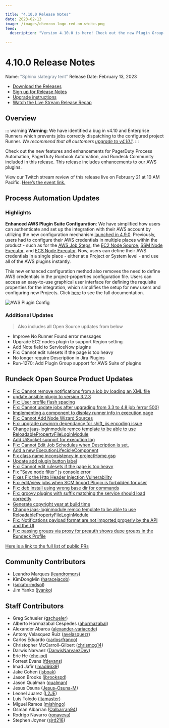 ```yaml
---

title: "4.10.0 Release Notes"
date: 2023-02-13
image: /images/chevron-logo-red-on-white.png
feed:
  description: "Version 4.10.0 is here! Check out the new Plugin Group for AWS plugins."

---
```


# 4.10.0 Release Notes

Name: <span style="color: slategray"><span class="glyphicon glyphicon-tent"></span> "Sphinx slategray tent"</span>
Release Date: February 13, 2023

- [Download the Releases](https://download.rundeck.com/)
- [Sign up for Release Notes](https://www.rundeck.com/release-notes-signup)
- [Upgrade instructions](/upgrading/)
- [Watch the Live Stream Release Recap](https://youtu.be/stDTPTNZJNM)

<YouTube id="stDTPTNZJNM"/>

## Overview

::: warning
**Warning**: We have identified a bug in v4.10 and Enterprise Runners which prevents jobs correctly dispatching to the configured project Runner. _We recommend that all customers [upgrade to v4.10.1](version-4.10.1.md)_. 
:::

Check out the new features and enhancements for PagerDuty Process Automation, PagerDuty Runbook Automation, and Rundeck Community included in this release. This release includes enhancements to our AWS plugins. 

View our Twitch stream review of this release live on February 21 at 10 AM Pacific. [Here’s the event link.](https://www.twitch.tv/pagerduty/schedule)

## Process Automation Updates

### Highlights

**Enhanced AWS Plugin Suite Configuration**: We have simplified how users can authenticate and set up the integration with their AWS account by utilizing the new configuration mechanism [launched in 4.9.0](/history/4_x/version-4.9.0.md). Previously, users had to configure their AWS credentials in multiple places within the product - such as for the [AWS Job Steps](/manual/job-plugins.md), the [EC2 Node Source](/manual/projects/resource-model-sources/aws.md), [SSM Node Executor](/manual/projects/node-execution/aws-ssm.md), and [ECS Node Executor](/manual/projects/node-execution/aws-ecs.md). Now, users can define their AWS credentials in a single place - either at a Project or System level - and use all of the AWS plugins instantly.

This new enhanced configuration method also removes the need to define AWS credentials in the project-properties configuration file. Users can access an easy-to-use graphical user interface for defining the requisite properties for the integration, which simplifies the setup for new users and configuring new Projects. Click [here](/manual/plugins/aws-plugins-overview) to see the full documentation.

![AWS Plugin Config](/assets/img/relnotes-4.10.0-awsplugingroup.png)

### Additional Updates

> Also includes all Open Source updates from below

* Improve No Runner Found error messages
* Upgrade EC2 nodes plugin to support Region setting
* Add Note field to ServiceNow plugins
* Fix: Cannot edit rulesets if the page is too heavy
* No longer require Description in Jira Plugins
* Run-1270: Add Plugin Group support for AWS Suite of plugins

## Rundeck Open Source Product Updates

* [Fix: Cannot remove notifications from a job by loading an XML file](https://github.com/rundeck/rundeck/pull/8118)
* [update ansible plugin to version 3.2.3](https://github.com/rundeck/rundeck/pull/8117)
* [Fix: User profile flash spacing](https://github.com/rundeck/rundeck/pull/8115)
* [Fix: Cannot update jobs after upgrading from 3.3 to 4.8 job (error 500)](https://github.com/rundeck/rundeck/pull/8112)
* [Implementing a component to display runner info in execution page](https://github.com/rundeck/rundeck/pull/8108)
* [Fix: Cannot Add Node Wizard Sources](https://github.com/rundeck/rundeck/pull/8100)
* [Fix: upgrade pywinrm dependancy for shift_jis encoding issue](https://github.com/rundeck/rundeck/pull/8098)
* [Change jaas-loginmodule remco template to be able to use ReloadablePropertyFileLoginModule](https://github.com/rundeck/rundeck/pull/8094)
* [Add UiSocket support for execution log](https://github.com/rundeck/rundeck/pull/8092)
* [Fix: Cannot Edit Job Schedules when Description is set.](https://github.com/rundeck/rundeck/pull/8091)
* [Add a new ExecutionLifecicleComponent](https://github.com/rundeck/rundeck/pull/8083)
* [Fix class name inconsistency in projectHome.gsp](https://github.com/rundeck/rundeck/pull/8082)
* [Update add plugin button label](https://github.com/rundeck/rundeck/pull/8080)
* [Fix: Cannot edit rulesets if the page is too heavy](https://github.com/rundeck/rundeck/pull/8076)
* [Fix &quot;Save node filter&quot; js console error](https://github.com/rundeck/rundeck/pull/8072)
* [Fixes Fix the Http Header Injection Vulnerability](https://github.com/rundeck/rundeck/pull/8070)
* [Fix: edit/view jobs when SCM Import Plugin is forbidden for user](https://github.com/rundeck/rundeck/pull/8047)
* [Fix: deb install using wrong base dir for commands](https://github.com/rundeck/rundeck/pull/8043)
* [Fix: groovy plugins with suffix matching the service should load correctly](https://github.com/rundeck/rundeck/pull/8034)
* [Generate copyright year at build time](https://github.com/rundeck/rundeck/pull/8033)
* [Change jaas-loginmodule remco template to be able to use ReloadablePropertyFileLoginModule](https://github.com/rundeck/rundeck/pull/8018)
* [Fix: Notifications payload format are not imported properly by the API and the UI](https://github.com/rundeck/rundeck/pull/8005)
* [Fix: passing groups via proxy for preauth shows dupe groups in the Rundeck Profile](https://github.com/rundeck/rundeck/pull/7982)


[Here is a link to the full list of public PRs](https://github.com/rundeck/rundeck/pulls?q=is%3Apr+milestone%3A4.10.0+is%3Aclosed)


## Community Contributors

* Leandro Marques ([leandromqrs](https://github.com/leandromqrs))
* KimDongMin ([haracejacob](https://github.com/haracejacob))
* ([sokato-mdsol](https://github.com/sokato-mdsol))
* Jim Yanko ([jyanko](https://github.com/jyanko))


## Staff Contributors

* Greg Schueler ([gschueler](https://github.com/gschueler))
* Alberto Hormazabal Cespedes ([ahormazabal](https://github.com/ahormazabal))
* Alexander Abarca ([alexander-variacode](https://github.com/alexander-variacode))
* Antony Velasquez Ruiz ([avelasquezr](https://github.com/avelasquezr))
* Carlos Eduardo ([carlosrfranco](https://github.com/carlosrfranco))
* Christopher McCarroll-Gilbert ([chrismcg14](https://github.com/chrismcg14))
* Darwis Narvaez ([DarwisNarvaezDev](https://github.com/DarwisNarvaezDev))
* Eric He ([ehe-pd](https://github.com/ehe-pd))
* Forrest Evans ([fdevans](https://github.com/fdevans))
* Imad Jafir ([imad6639](https://github.com/imad6639))
* Jake Cohen ([jsboak](https://github.com/jsboak))
* Jason Brooks ([jbrookspd](https://github.com/jbrookspd))
* Jason Qualman ([qualman](https://github.com/qualman))
* Jesus Osuna ([Jesus-Osuna-M](https://github.com/Jesus-Osuna-M))
* Leonel Juarez ([L2JE](https://github.com/L2JE))
* Luis Toledo ([ltamaster](https://github.com/ltamaster))
* Miguel Ramos ([mishingo](https://github.com/mishingo))
* Osman Albarran ([Oalbarran94](https://github.com/Oalbarran94))
* Rodrigo Navarro ([ronaveva](https://github.com/ronaveva))
* Stephen Joyner ([sjrd218](https://github.com/sjrd218))
